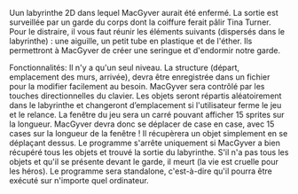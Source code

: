 Uun labyrinthe 2D dans lequel MacGyver aurait été enfermé. La sortie est surveillée par un garde du corps dont la coiffure ferait pâlir Tina Turner. Pour le distraire, il vous faut réunir les éléments suivants (dispersés dans le labyrinthe) : une aiguille, un petit tube en plastique et de l'éther. Ils permettront à MacGyver de créer une seringue et d'endormir notre garde.

Fonctionnalités:
Il n'y a qu'un seul niveau. La structure (départ, emplacement des murs, arrivée), devra être enregistrée dans un fichier pour la modifier facilement au besoin.
MacGyver sera contrôlé par les touches directionnelles du clavier.
Les objets seront répartis aléatoirement dans le labyrinthe et changeront d’emplacement si l'utilisateur ferme le jeu et le relance.
La fenêtre du jeu sera un carré pouvant afficher 15 sprites sur la longueur.
MacGyver devra donc se déplacer de case en case, avec 15 cases sur la longueur de la fenêtre !
Il récupèrera un objet simplement en se déplaçant dessus.
Le programme s'arrête uniquement si MacGyver a bien récupéré tous les objets et trouvé la sortie du labyrinthe. S'il n'a pas tous les objets et qu'il se présente devant le garde, il meurt (la vie est cruelle pour les héros).
Le programme sera standalone, c'est-à-dire qu'il pourra être exécuté sur n'importe quel ordinateur.
